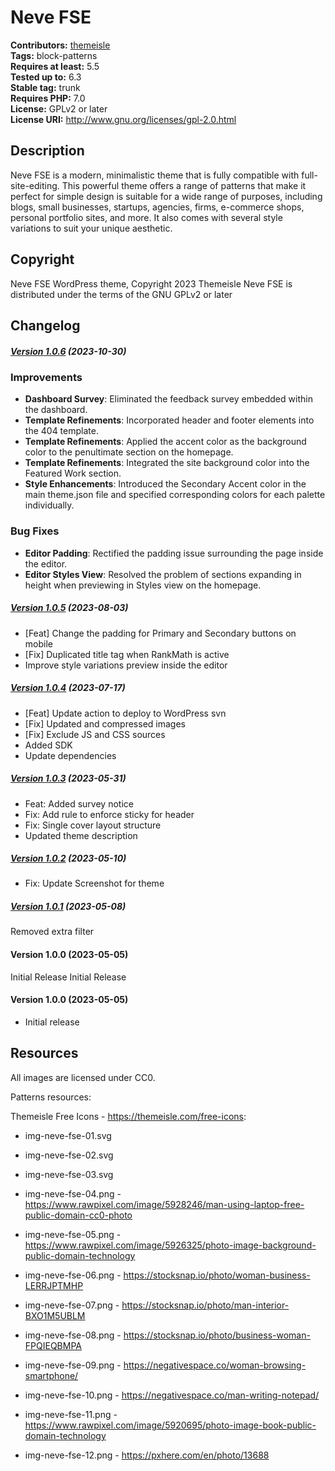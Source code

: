 # Neve FSE #
**Contributors:** [themeisle](https://profiles.wordpress.org/themeisle/)  
**Tags:** block-patterns  
**Requires at least:** 5.5  
**Tested up to:** 6.3  
**Stable tag:** trunk  
**Requires PHP:** 7.0  
**License:** GPLv2 or later  
**License URI:** http://www.gnu.org/licenses/gpl-2.0.html  

## Description ##
Neve FSE is a modern, minimalistic theme that is fully compatible with full-site-editing. This powerful theme offers a range of patterns that make it perfect for simple design is suitable for a wide range of purposes, including blogs, small businesses, startups, agencies, firms, e-commerce shops, personal portfolio sites, and more. It also comes with several style variations to suit your unique aesthetic.
## Copyright ##
Neve FSE WordPress theme, Copyright 2023 Themeisle
Neve FSE is distributed under the terms of the GNU GPLv2 or later

## Changelog ##

##### [Version 1.0.6](https://github.com/Codeinwp/neve-fse/compare/v1.0.5...v1.0.6) (2023-10-30)

### Improvements
- **Dashboard Survey**: Eliminated the feedback survey embedded within the dashboard.
- **Template Refinements**: Incorporated header and footer elements into the 404 template.
- **Template Refinements**: Applied the accent color as the background color to the penultimate section on the homepage.
- **Template Refinements**: Integrated the site background color into the Featured Work section.
- **Style Enhancements**: Introduced the Secondary Accent color in the main theme.json file and specified corresponding colors for each palette individually.

### Bug Fixes
- **Editor Padding**: Rectified the padding issue surrounding the page inside the editor.
- **Editor Styles View**: Resolved the problem of sections expanding in height when previewing in Styles view on the homepage.




##### [Version 1.0.5](https://github.com/Codeinwp/neve-fse/compare/v1.0.4...v1.0.5) (2023-08-03)

- [Feat] Change the padding for Primary and Secondary buttons on mobile
- [Fix] Duplicated title tag when RankMath is active
- Improve style variations preview inside the editor




##### [Version 1.0.4](https://github.com/Codeinwp/neve-fse/compare/v1.0.3...v1.0.4) (2023-07-17)

- [Feat] Update action to deploy to WordPress svn
- [Fix] Updated and compressed images
- [Fix] Exclude JS and CSS sources
- Added SDK
- Update dependencies




##### [Version 1.0.3](https://github.com/Codeinwp/neve-fse/compare/v1.0.2...v1.0.3) (2023-05-31)

- Feat: Added survey notice
- Fix: Add rule to enforce sticky for header
- Fix: Single cover layout structure
- Updated theme description




##### [Version 1.0.2](https://github.com/Codeinwp/neve-fse/compare/v1.0.1...v1.0.2) (2023-05-10)

- Fix: Update Screenshot for theme




##### [Version 1.0.1](https://github.com/Codeinwp/neve-fse/compare/v1.0.0...v1.0.1) (2023-05-08)

Removed extra filter




####   Version 1.0.0 (2023-05-05)

Initial Release
Initial Release




####   Version 1.0.0 (2023-05-05)

- Initial release


## Resources ##
All images are licensed under CC0.

Patterns resources:


Themeisle Free Icons - https://themeisle.com/free-icons:
* img-neve-fse-01.svg
* img-neve-fse-02.svg
* img-neve-fse-03.svg


* img-neve-fse-04.png - https://www.rawpixel.com/image/5928246/man-using-laptop-free-public-domain-cc0-photo
* img-neve-fse-05.png - https://www.rawpixel.com/image/5926325/photo-image-background-public-domain-technology
* img-neve-fse-06.png - https://stocksnap.io/photo/woman-business-LERRJPTMHP
* img-neve-fse-07.png - https://stocksnap.io/photo/man-interior-BXO1M5UBLM
* img-neve-fse-08.png - https://stocksnap.io/photo/business-woman-FPQIEQBMPA
* img-neve-fse-09.png - https://negativespace.co/woman-browsing-smartphone/
* img-neve-fse-10.png - https://negativespace.co/man-writing-notepad/
* img-neve-fse-11.png - https://www.rawpixel.com/image/5920695/photo-image-book-public-domain-technology
* img-neve-fse-12.png - https://pxhere.com/en/photo/13688
